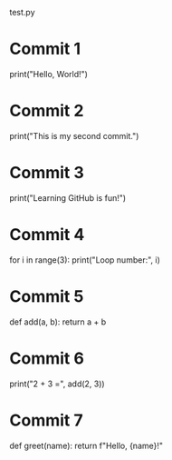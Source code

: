 test.py
# Commit 1
print("Hello, World!")
# Commit 2
print("This is my second commit.")
# Commit 3
print("Learning GitHub is fun!")
# Commit 4
for i in range(3):
    print("Loop number:", i)
# Commit 5
def add(a, b):
    return a + b
# Commit 6
print("2 + 3 =", add(2, 3))
# Commit 7
def greet(name):
    return f"Hello, {name}!"
